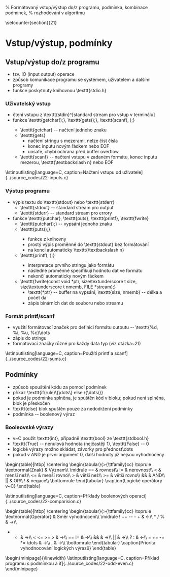 % Formátovaný vstup/výstup do/z programu, podmínka, kombinace podmínek,
% rozhodování v algoritmu

\setcounter{section}{21}
# Vstup/výstup, podmínky
## Vstup/výstup do/z programu
- tzv. IO (input output) operace
- způsob komunikace programu se systémem, uživatelem a dalšími programy
- funkce poskytnuty knihovnou \texttt{stdio.h}

### Uživatelský vstup
- čtení vstupu z \texttt{stdin}^[standard stream pro vstup v terminálu]
- funkce \texttt{getchar(<variable>);}, \texttt{gets(<variable>);}, \texttt{scanf(<format>, <pointer>);}
	- \texttt{getchar} -- načtení jednoho znaku
	- \texttt{gets}
		- načtení stringu s mezerami, nelze číst čísla
		- konec inputu novým řádkem nebo EOF
		- unsafe, chybí ochrana před buffer overflow
	- \texttt{scanf} -- načtení vstupu v zadaném formátu, konec inputu mezerou, \texttt{\textbackslash n} nebo EOF

\lstinputlisting[language=C, caption=Načtení vstupu od uživatele]{../source_codes/22-inputs.c}

### Výstup programu
- výpis textu do \texttt{stdout} nebo \texttt{stderr}
	- \texttt{stdout} -- standard stream pro output
	- \texttt{stderr} -- standard stream pro errory
- funkce \texttt{putchar}, \texttt{puts}, \texttt{printf}, \texttt{fwrite}
	- \texttt{putchar(<variable>);} -- vypsání jednoho znaku
	- \texttt{puts(<variable>);}
		- funkce z knihovny
		- prostý výpis proměnné do \texttt{stdout} bez formátování
		- na konci automaticky \texttt{\textbackslash n}
	- \texttt{printf(<string and format>, <variable>);}
		- interpretace prvního stringu jako formátu
		- následné proměnné specifikují hodnotu dat ve formátu
		- nekončí automaticky novým řádkem
	- \texttt{fwrite(const void *ptr, size\textunderscore t size, size\textunderscore t nmemb, FILE *stream);}
		- \texttt{*ptr} -- buffer na vypsání, \texttt{size, nmemb} -- délka a počet da
		- zápis binárních dat do souboru nebo streamu

### Formát printf/scanf
- využití formátovací značek pro definici formátu outputu -- \texttt{\%d, \%i, \%u, \%c}\dots
- zápis do stringu
- formátovací značky různé pro každý data typ (viz otázka~21)

\lstinputlisting[language=C, caption=Použíti printf a scanf]{../source_codes/22-sums.c}

## Podmínky
- způsob spouštění kódu za pomocí podmínek
- příkaz \texttt{if(rule)\\\{\dots\\\} else \\\{\dots\\\}}
- pokud je podmínka splněna, je spuštěn kód v bloku; pokud není splněna, blok je přeskočen
- \texttt{else} blok spuštěn pouze za nedodržení podmínky
- podmínka -- boolenový výraz

### Booleovské výrazy
- v~C použit \texttt{int}, případně \texttt{bool} ze \texttt{stdbool.h}
- \texttt{True} -- nenulová hodnota (nejčastěji 1), \texttt{False} -- 0
- logické výrazy možno skládat, závorky pro přednost\dots
- pokud v AND je první argument 0, další hodnoty již nejsou vyhodnoceny

\begin{table}[htbp]
\centering
\begin{tabular}{>{\ttfamily}cc}
\toprule
\textnormal{Znak} & Význam\\\\
\midrule
== & rovnost\\\\
\!= & nerovnost\\\\
\< & menší než\\\\
\<= & menší rovno\\\\
\> & větší než\\\\
\>= & větší rovno\\\\
\&\& & AND\\\\
|| & OR\\\\
! & negace\\\\
\bottomrule
\end{tabular}
\caption{Logické operátory v~C}
\end{table}

\lstinputlisting[language=C, caption=Příklady boolenových operací]{../source_codes/22-comparision.c}

\begin{table}[htbp]
\centering
\begin{tabular}{>{\ttfamily}cc}
\toprule
\textnormal{Operátor} & Směr vyhodnocení\\\\
\midrule
! ++ -- - + & $\leftarrow$\\\\
\* / \% & $\rightarrow$\\\\
+ - & $\rightarrow$\\\\
< <= >= > & $\rightarrow$\\\\
== != & $\rightarrow$\\\\
\&\& & $\rightarrow$\\\\
|| & $\rightarrow$\\\\
? : & $\leftarrow$\\\\
= += -= *= \dots & $\rightarrow$\\\\
, & $\rightarrow$\\\\
\bottomrule
\end{tabular}
\caption{Priorita vyhodnocování logických výrazů}
\end{table}

\begin{minipage}{\linewidth}
\lstinputlisting[language=C, caption=Příklad programu s podmínkou a if]{../source_codes/22-odd-even.c}
\end{minipage}
